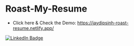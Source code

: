 # Roast-My-Resume

- Click here & Check the Demo: https://jaydipsinh-roast-resume.netlify.app/

<div id="badges">
 <a href="https://www.linkedin.com/in/jaydipsinhsolanki/"> <img src="https://img.shields.io/badge/LinkedIn-blue?style=for-the-badge&logo=linkedin&logoColor=white" alt="LinkedIn Badge"/>
 </a>
</div>



